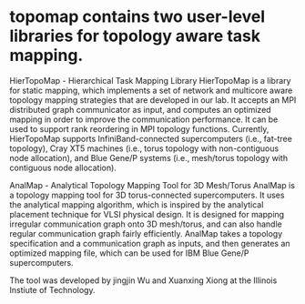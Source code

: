 # topomap contains two user-level libraries for topology aware task mapping. 
HierTopoMap - Hierarchical Task Mapping Library
HierTopoMap is a library for static mapping, which implements a set of network and multicore aware topology mapping strategies that are developed in our lab. It accepts an MPI distributed graph communicator as input, and computes an optimized mapping in order to improve the communication performance. It can be used to support rank reordering in MPI topology functions. Currently, HierTopoMap supports InfiniBand-connected supercomputers (i.e., fat-tree topology), Cray XT5 machines (i.e., torus topology with non-contiguous node allocation), and Blue Gene/P systems (i.e., mesh/torus topology with contiguous node allocation).

AnalMap - Analytical Topology Mapping Tool for 3D Mesh/Torus
AnalMap is a topology mapping tool for 3D torus-connected supercomputers. It uses the analytical mapping algorithm, which is inspired by the analytical placement technique for VLSI physical design. It is designed for mapping irregular communication graph onto 3D mesh/torus, and can also handle regular communication graph fairly efficiently. AnalMap takes a topology specification and a communication graph as inputs, and then generates an optimized mapping file, which can be used for IBM Blue Gene/P supercomputers.

The tool was developed by jingjin Wu and Xuanxing Xiong at the Illinois Instiute of Technology.

